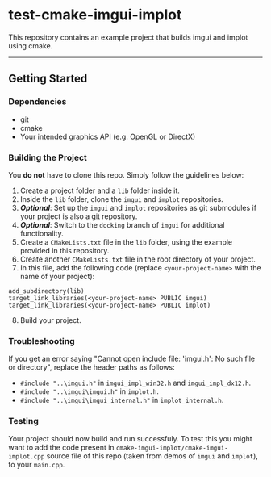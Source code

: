 # test-cmake-imgui-implot

This repository contains an example project that builds imgui and implot using cmake.

---

## Getting Started

### Dependencies

- git
- cmake
- Your intended graphics API (e.g. OpenGL or DirectX)

### Building the Project

You **do not** have to clone this repo. Simply follow the guidelines below:

1. Create a project folder and a `lib` folder inside it.
2. Inside the `lib` folder, clone the `imgui` and `implot` repositories.
3. ***Optional***: Set up the `imgui` and `implot` repositories as git submodules if your project is also a git repository.
4. ***Optional***: Switch to the `docking` branch of `imgui` for additional functionality.
5. Create a `CMakeLists.txt` file in the `lib` folder, using the example provided in this repository.
6. Create another `CMakeLists.txt` file in the root directory of your project.
7. In this file, add the following code (replace `<your-project-name>` with the name of your project):
```
add_subdirectory(lib)
target_link_libraries(<your-project-name> PUBLIC imgui)
target_link_libraries(<your-project-name> PUBLIC implot)
```
8. Build your project.

### Troubleshooting

If you get an error saying "Cannot open include file: 'imgui.h': No such file or directory", replace the header paths as follows:
- `#include "..\imgui.h"` in `imgui_impl_win32.h` and `imgui_impl_dx12.h`.
- `#include "..\imgui\imgui.h"` in `implot.h`.
- `#include "..\imgui\imgui_internal.h"` in `implot_internal.h`.

### Testing

Your project should now build and run successfuly. To test this you might want to add the code present in ```cmake-imgui-implot/cmake-imgui-implot.cpp``` source file of this repo (taken from demos of ``imgui`` and ```implot```), to your ```main.cpp```.